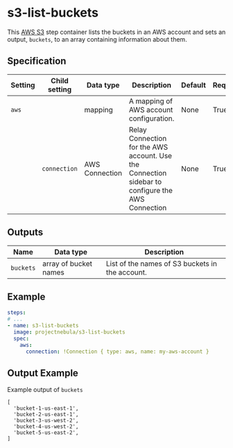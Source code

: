 # s3-list-buckets

This [AWS S3](https://aws.amazon.com/s3/) step container lists the buckets
in an AWS account and sets an output, `buckets`, to an array containing
information about them.

## Specification

| Setting | Child setting | Data type | Description | Default | Required |
|---------|---------------|-----------|-------------|---------|----------|
| `aws` || mapping | A mapping of AWS account configuration. | None | True |
|| `connection` | AWS Connection | Relay Connection for the AWS account. Use the Connection sidebar to configure the AWS Connection | None | True |

## Outputs

| Name | Data type | Description |
|------|-----------|-------------|
| `buckets` | array of bucket names | List of the names of S3 buckets in the account. |

## Example

```yaml
steps:
# ...
- name: s3-list-buckets
  image: projectnebula/s3-list-buckets
  spec:
    aws:
      connection: !Connection { type: aws, name: my-aws-account } 
```

## Output Example
Example output of `buckets`
```
[
  'bucket-1-us-east-1',
  'bucket-2-us-east-1',
  'bucket-3-us-west-2',
  'bucket-4-us-west-2',
  'bucket-5-us-east-2',
]
 
